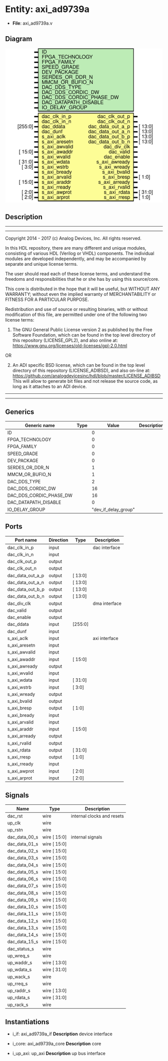 # Entity: axi_ad9739a

- **File**: axi_ad9739a.v
## Diagram

![Diagram](axi_ad9739a.svg "Diagram")
## Description

 ***************************************************************************
 ***************************************************************************
 Copyright 2014 - 2017 (c) Analog Devices, Inc. All rights reserved.

 In this HDL repository, there are many different and unique modules, consisting
 of various HDL (Verilog or VHDL) components. The individual modules are
 developed independently, and may be accompanied by separate and unique license
 terms.

 The user should read each of these license terms, and understand the
 freedoms and responsibilities that he or she has by using this source/core.

 This core is distributed in the hope that it will be useful, but WITHOUT ANY
 WARRANTY; without even the implied warranty of MERCHANTABILITY or FITNESS FOR
 A PARTICULAR PURPOSE.

 Redistribution and use of source or resulting binaries, with or without modification
 of this file, are permitted under one of the following two license terms:

   1. The GNU General Public License version 2 as published by the
      Free Software Foundation, which can be found in the top level directory
      of this repository (LICENSE_GPL2), and also online at:
      <https://www.gnu.org/licenses/old-licenses/gpl-2.0.html>

 OR

   2. An ADI specific BSD license, which can be found in the top level directory
      of this repository (LICENSE_ADIBSD), and also on-line at:
      https://github.com/analogdevicesinc/hdl/blob/master/LICENSE_ADIBSD
      This will allow to generate bit files and not release the source code,
      as long as it attaches to an ADI device.

 ***************************************************************************
 ***************************************************************************

## Generics

| Generic name            | Type | Value                | Description |
| ----------------------- | ---- | -------------------- | ----------- |
| ID                      |      | 0                    |             |
| FPGA_TECHNOLOGY         |      | 0                    |             |
| FPGA_FAMILY             |      | 0                    |             |
| SPEED_GRADE             |      | 0                    |             |
| DEV_PACKAGE             |      | 0                    |             |
| SERDES_OR_DDR_N         |      | 1                    |             |
| MMCM_OR_BUFIO_N         |      | 1                    |             |
| DAC_DDS_TYPE            |      | 2                    |             |
| DAC_DDS_CORDIC_DW       |      | 16                   |             |
| DAC_DDS_CORDIC_PHASE_DW |      | 16                   |             |
| DAC_DATAPATH_DISABLE    |      | 0                    |             |
| IO_DELAY_GROUP          |      | "dev_if_delay_group" |             |
## Ports

| Port name        | Direction | Type    | Description    |
| ---------------- | --------- | ------- | -------------- |
| dac_clk_in_p     | input     |         |  dac interface |
| dac_clk_in_n     | input     |         |                |
| dac_clk_out_p    | output    |         |                |
| dac_clk_out_n    | output    |         |                |
| dac_data_out_a_p | output    | [ 13:0] |                |
| dac_data_out_a_n | output    | [ 13:0] |                |
| dac_data_out_b_p | output    | [ 13:0] |                |
| dac_data_out_b_n | output    | [ 13:0] |                |
| dac_div_clk      | output    |         |  dma interface |
| dac_valid        | output    |         |                |
| dac_enable       | output    |         |                |
| dac_ddata        | input     | [255:0] |                |
| dac_dunf         | input     |         |                |
| s_axi_aclk       | input     |         |  axi interface |
| s_axi_aresetn    | input     |         |                |
| s_axi_awvalid    | input     |         |                |
| s_axi_awaddr     | input     | [ 15:0] |                |
| s_axi_awready    | output    |         |                |
| s_axi_wvalid     | input     |         |                |
| s_axi_wdata      | input     | [ 31:0] |                |
| s_axi_wstrb      | input     | [ 3:0]  |                |
| s_axi_wready     | output    |         |                |
| s_axi_bvalid     | output    |         |                |
| s_axi_bresp      | output    | [ 1:0]  |                |
| s_axi_bready     | input     |         |                |
| s_axi_arvalid    | input     |         |                |
| s_axi_araddr     | input     | [ 15:0] |                |
| s_axi_arready    | output    |         |                |
| s_axi_rvalid     | output    |         |                |
| s_axi_rdata      | output    | [ 31:0] |                |
| s_axi_rresp      | output    | [ 1:0]  |                |
| s_axi_rready     | input     |         |                |
| s_axi_awprot     | input     | [ 2:0]  |                |
| s_axi_arprot     | input     | [ 2:0]  |                |
## Signals

| Name          | Type         | Description                  |
| ------------- | ------------ | ---------------------------- |
| dac_rst       | wire         |  internal clocks and resets  |
| up_clk        | wire         |                              |
| up_rstn       | wire         |                              |
| dac_data_00_s | wire [ 15:0] |  internal signals            |
| dac_data_01_s | wire [ 15:0] |                              |
| dac_data_02_s | wire [ 15:0] |                              |
| dac_data_03_s | wire [ 15:0] |                              |
| dac_data_04_s | wire [ 15:0] |                              |
| dac_data_05_s | wire [ 15:0] |                              |
| dac_data_06_s | wire [ 15:0] |                              |
| dac_data_07_s | wire [ 15:0] |                              |
| dac_data_08_s | wire [ 15:0] |                              |
| dac_data_09_s | wire [ 15:0] |                              |
| dac_data_10_s | wire [ 15:0] |                              |
| dac_data_11_s | wire [ 15:0] |                              |
| dac_data_12_s | wire [ 15:0] |                              |
| dac_data_13_s | wire [ 15:0] |                              |
| dac_data_14_s | wire [ 15:0] |                              |
| dac_data_15_s | wire [ 15:0] |                              |
| dac_status_s  | wire         |                              |
| up_wreq_s     | wire         |                              |
| up_waddr_s    | wire [ 13:0] |                              |
| up_wdata_s    | wire [ 31:0] |                              |
| up_wack_s     | wire         |                              |
| up_rreq_s     | wire         |                              |
| up_raddr_s    | wire [ 13:0] |                              |
| up_rdata_s    | wire [ 31:0] |                              |
| up_rack_s     | wire         |                              |
## Instantiations

- i_if: axi_ad9739a_if
**Description**
 device interface

- i_core: axi_ad9739a_core
**Description**
 core

- i_up_axi: up_axi
**Description**
 up bus interface


